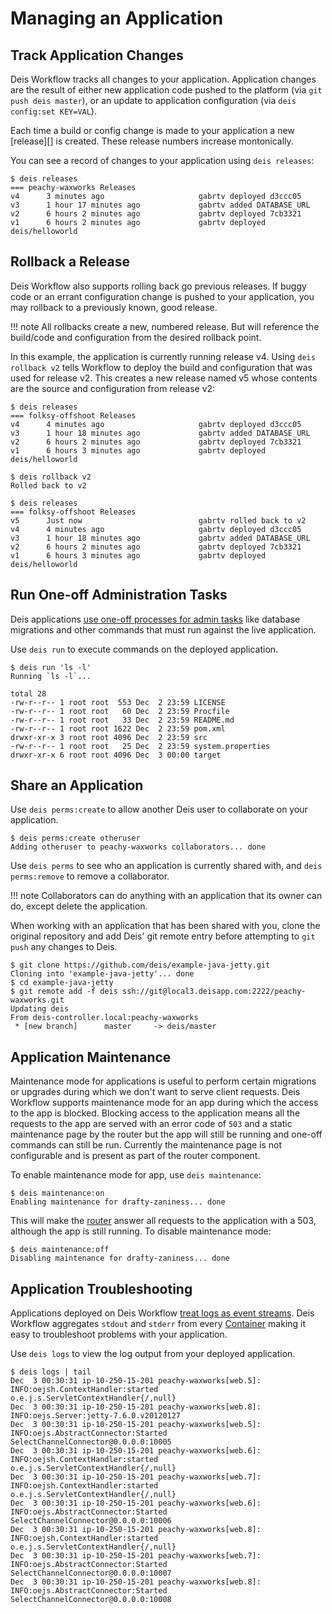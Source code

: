 # Managing an Application

## Track Application Changes

Deis Workflow tracks all changes to your application. Application changes are the result of either new application code
pushed to the platform (via `git push deis master`), or an update to application configuration (via `deis config:set KEY=VAL`).

Each time a build or config change is made to your application a new [release][] is created. These release numbers
increase montonically.

You can see a record of changes to your application using `deis releases`:

```
$ deis releases
=== peachy-waxworks Releases
v4      3 minutes ago                     gabrtv deployed d3ccc05
v3      1 hour 17 minutes ago             gabrtv added DATABASE_URL
v2      6 hours 2 minutes ago             gabrtv deployed 7cb3321
v1      6 hours 2 minutes ago             gabrtv deployed deis/helloworld
```

## Rollback a Release

Deis Workflow also supports rolling back go previous releases. If buggy code or an errant configuration change is pushed
to your application, you may rollback to a previously known, good release.

!!! note
    All rollbacks create a new, numbered release. But will reference the build/code and configuration from the desired rollback point.


In this example, the application is currently running release v4. Using `deis rollback v2` tells Workflow to deploy the
build and configuration that was used for release v2. This creates a new release named v5 whose contents are the source
and configuration from release v2:

```
$ deis releases
=== folksy-offshoot Releases
v4      4 minutes ago                     gabrtv deployed d3ccc05
v3      1 hour 18 minutes ago             gabrtv added DATABASE_URL
v2      6 hours 2 minutes ago             gabrtv deployed 7cb3321
v1      6 hours 3 minutes ago             gabrtv deployed deis/helloworld

$ deis rollback v2
Rolled back to v2

$ deis releases
=== folksy-offshoot Releases
v5      Just now                          gabrtv rolled back to v2
v4      4 minutes ago                     gabrtv deployed d3ccc05
v3      1 hour 18 minutes ago             gabrtv added DATABASE_URL
v2      6 hours 2 minutes ago             gabrtv deployed 7cb3321
v1      6 hours 3 minutes ago             gabrtv deployed deis/helloworld
```

## Run One-off Administration Tasks

Deis applications [use one-off processes for admin tasks][] like database migrations and other commands that must run against the live application.

Use `deis run` to execute commands on the deployed application.

    $ deis run 'ls -l'
    Running `ls -l`...

    total 28
    -rw-r--r-- 1 root root  553 Dec  2 23:59 LICENSE
    -rw-r--r-- 1 root root   60 Dec  2 23:59 Procfile
    -rw-r--r-- 1 root root   33 Dec  2 23:59 README.md
    -rw-r--r-- 1 root root 1622 Dec  2 23:59 pom.xml
    drwxr-xr-x 3 root root 4096 Dec  2 23:59 src
    -rw-r--r-- 1 root root   25 Dec  2 23:59 system.properties
    drwxr-xr-x 6 root root 4096 Dec  3 00:00 target


## Share an Application

Use `deis perms:create` to allow another Deis user to collaborate on your application.

```
$ deis perms:create otheruser
Adding otheruser to peachy-waxworks collaborators... done
```

Use `deis perms` to see who an application is currently shared with, and `deis perms:remove` to remove a collaborator.

!!! note
    Collaborators can do anything with an application that its owner can do, except delete the application.

When working with an application that has been shared with you, clone the original repository and add Deis' git remote
entry before attempting to `git push` any changes to Deis.

```
$ git clone https://github.com/deis/example-java-jetty.git
Cloning into 'example-java-jetty'... done
$ cd example-java-jetty
$ git remote add -f deis ssh://git@local3.deisapp.com:2222/peachy-waxworks.git
Updating deis
From deis-controller.local:peachy-waxworks
 * [new branch]      master     -> deis/master
```


## Application Maintenance

Maintenance mode for applications is useful to perform certain migrations or upgrades during which we don't want to serve client requests. Deis Workflow supports maintenance mode for an app during which the access to the app is blocked. Blocking access to the application means all the requests to the app are served with an error code of `503` and a static maintenance page by the router but the app will still be running and one-off commands can still be run. Currently the maintenance page is not configurable and is present as part of the router component.

To enable maintenance mode for app, use `deis maintenance`:

    $ deis maintenance:on
    Enabling maintenance for drafty-zaniness... done

This will make the [router][] answer all requests to the application with a 503, although the app is still running. To disable maintenance mode:

    $ deis maintenance:off
    Disabling maintenance for drafty-zaniness... done


## Application Troubleshooting

Applications deployed on Deis Workflow [treat logs as event streams][]. Deis Workflow aggregates `stdout` and `stderr`
from every [Container][] making it easy to troubleshoot problems with your application.

Use `deis logs` to view the log output from your deployed application.

    $ deis logs | tail
    Dec  3 00:30:31 ip-10-250-15-201 peachy-waxworks[web.5]: INFO:oejsh.ContextHandler:started o.e.j.s.ServletContextHandler{/,null}
    Dec  3 00:30:31 ip-10-250-15-201 peachy-waxworks[web.8]: INFO:oejs.Server:jetty-7.6.0.v20120127
    Dec  3 00:30:31 ip-10-250-15-201 peachy-waxworks[web.5]: INFO:oejs.AbstractConnector:Started SelectChannelConnector@0.0.0.0:10005
    Dec  3 00:30:31 ip-10-250-15-201 peachy-waxworks[web.6]: INFO:oejsh.ContextHandler:started o.e.j.s.ServletContextHandler{/,null}
    Dec  3 00:30:31 ip-10-250-15-201 peachy-waxworks[web.7]: INFO:oejsh.ContextHandler:started o.e.j.s.ServletContextHandler{/,null}
    Dec  3 00:30:31 ip-10-250-15-201 peachy-waxworks[web.6]: INFO:oejs.AbstractConnector:Started SelectChannelConnector@0.0.0.0:10006
    Dec  3 00:30:31 ip-10-250-15-201 peachy-waxworks[web.8]: INFO:oejsh.ContextHandler:started o.e.j.s.ServletContextHandler{/,null}
    Dec  3 00:30:31 ip-10-250-15-201 peachy-waxworks[web.7]: INFO:oejs.AbstractConnector:Started SelectChannelConnector@0.0.0.0:10007
    Dec  3 00:30:31 ip-10-250-15-201 peachy-waxworks[web.8]: INFO:oejs.AbstractConnector:Started SelectChannelConnector@0.0.0.0:10008

[application]: ../reference-guide/terms.md#application
[container]: ../reference-guide/terms.md#container
[store config in environment variables]: http://12factor.net/config
[decoupled from the application]: http://12factor.net/backing-services
[scale out via the process model]: http://12factor.net/concurrency
[treat logs as event streams]: http://12factor.net/logs
[use one-off processes for admin tasks]: http://12factor.net/admin-processes
[Procfile]: http://ddollar.github.io/foreman/#PROCFILE
[router]: ../understanding-workflow/components.md#router

